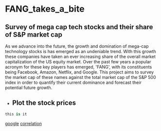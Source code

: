 # FANG_takes_a_bite
## Survey of mega cap tech stocks and their share of S&amp;P market cap

  As we advance into the future, the growth and domination of mega-cap technology stocks is has emerged as an undeniable trend. With this growth these companies have taken an ever increasing share of the overall market capitalization of the US equity market. Over the past few years a popular acronym for these key players has emerged, 'FANG', with its constituents being Facebook, Amazon, Netflix, and Google. This project aims to survey the market cap of these names against the total market cap of the S&P 500 index in order to quantify their current dominance and forecast their potential future growth.

- Plot the stock prices
  -

~~~python
this is it
~~~

[google](www.google.com)
[correlation](/images/correlation.png) 
